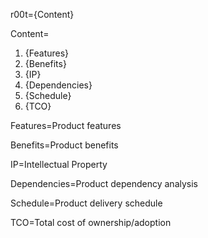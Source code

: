r00t={Content}

Content=<ol><li>{Features}</li><li>{Benefits}</li><li>{IP}</li><li>{Dependencies}</li><li>{Schedule}</li><li>{TCO}</li></ol>

Features=Product features

Benefits=Product benefits

IP=Intellectual Property

Dependencies=Product dependency analysis

Schedule=Product delivery schedule 

TCO=Total cost of ownership/adoption